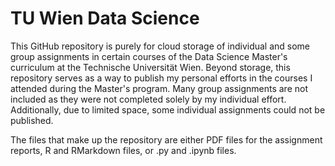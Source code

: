 # TU Wien Data Science
This GitHub repository is purely for cloud storage of individual and some group assignments in certain courses of the Data Science Master's curriculum at the Technische Universität Wien. Beyond storage, this repository serves as a way to publish my personal efforts in the courses I attended during the Master's program. Many group assignments are not included as they were not completed solely by my individual effort. Additionally, due to limited space, some individual assignments could not be published.

The files that make up the repository are either PDF files for the assignment reports, R and RMarkdown files, or .py and .ipynb files.
